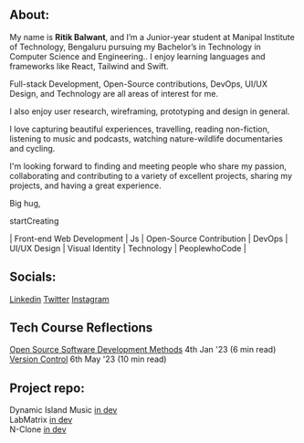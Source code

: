 <!-- ******************************************************************* BANNER IMAGE ************************************************************* -->

<!-- <img src="https://github.com/ritikbalwant/ritikbalwant/blob/6d5e383edc93991194392766927356d962d41872/Source/COMP%20Github%20README.md%20Banner%20FINAL.png" width="100%" > -->

<!-- ************************************************************************ ABOUT ME ********************************************************** -->
## About:

My name is <b>Ritik Balwant</b>, and I’m a Junior-year student at Manipal Institute of Technology, Bengaluru pursuing my Bachelor’s in Technology in Computer Science and Engineering.. I enjoy learning languages and frameworks like React, Tailwind and Swift.

Full-stack Development, Open-Source contributions, DevOps, UI/UX Design, and Technology are all areas of interest for me. 

I also enjoy user research, wireframing, prototyping and design in general. 

I love capturing beautiful experiences, travelling, reading non-fiction, listening to music and podcasts, watching nature-wildlife documentaries and cycling.

I'm looking forward to finding and meeting people who share my passion, collaborating and contributing to a variety of excellent projects, sharing my projects, and having a great experience.

Big hug,

startCreating

| Front-end Web Development | Js | Open-Source Contribution | DevOps | UI/UX Design | Visual Identity | Technology | PeoplewhoCode |

<!-- *********************************************************************** LINKS ************************************************************ -->

## Socials:
[Linkedin](www.linkedin.com/in/ritikbalwant)<tab>
[Twitter](https://twitter.com/RitikBalwant) <tab>
[Instagram](https://www.instagram.com/ritikbalwant129)

## Tech Course Reflections
<a href="https://github.com/ritikbalwant/1.Open.Source.Software.Development.methods">Open Source Software Development Methods</a> 4th Jan '23 (6 min read) <br>
<a href="https://github.com/ritikbalwant/2.Version.Control.git">Version Control</a> 6th May '23 (10 min read) <br>


<!-- ******************************************************************** PROJECTS *************************************************************** -->
<!-- ## A glimpse of projects I've worked on:
<span><img src="https://github.com/ritikbalwant/ritikbalwant/blob/6f54b8b433edd782affe692fdc7515994829f2f6/Source/COMP%20Github%20project%20glimpse%201.png" width="49.7%" >  <img src="https://github.com/ritikbalwant/ritikbalwant/blob/372688d8d2cd5f0dbab8c46663b860476724c563/Source/COMP%20Github%20project%20glimpse%202.png" width="49.7%" ></span> -->
          
## Project repo:
Dynamic Island Music <a href=""> in dev </a> <br>
LabMatrix <a href=""> in dev </a> <br>
N-Clone <a href=""> in dev </a>

<!-- ************************************************************** GITHUB STATS *************************************************************** -->
 <!--
          
<h3> My Github Stats: </h3>

 <p><img align="center" src="https://github-readme-streak-stats.herokuapp.com/?user=ritikbalwant&count_private=true" alt="ritikbalwant" /></p> 
          
  ![Ritik Balwant's GitHub stats](https://github-readme-stats.vercel.app/api?username=ritikbalwant&hide=contribs,issues&count_private=true)  -->
  
 <!-- ************************************************************* EXTRA TOOLS **************************************************************** -->

<!-- ![](https://visitor-badge.laobi.icu/badge?page_id=ritikbalwant.ritikbalwant) -->
<!-- ![Top Langs](https://github-readme-stats.vercel.app/api/top-langs/?username=ritikbalwant) -->
